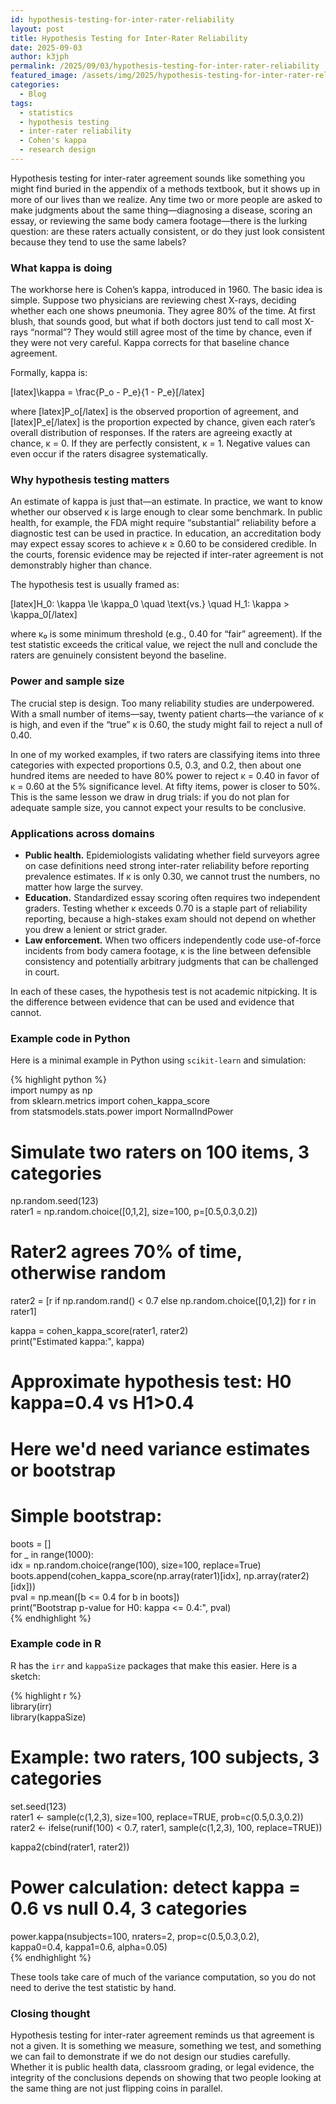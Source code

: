 ```yaml
---
id: hypothesis-testing-for-inter-rater-reliability
layout: post
title: Hypothesis Testing for Inter-Rater Reliability
date: 2025-09-03
author: k3jph
permalink: /2025/09/03/hypothesis-testing-for-inter-rater-reliability
featured_image: /assets/img/2025/hypothesis-testing-for-inter-rater-reliability.webp
categories:
  - Blog
tags:
  - statistics
  - hypothesis testing
  - inter-rater reliability
  - Cohen's kappa
  - research design
---
```



Hypothesis testing for inter-rater agreement sounds like something you might find buried in the appendix of a methods textbook, but it shows up in more of our lives than we realize. Any time two or more people are asked to make judgments about the same thing—diagnosing a disease, scoring an essay, or reviewing the same body camera footage—there is the lurking question: are these raters actually consistent, or do they just look consistent because they tend to use the same labels?

### What kappa is doing

The workhorse here is Cohen’s kappa, introduced in 1960. The basic idea is simple. Suppose two physicians are reviewing chest X-rays, deciding whether each one shows pneumonia. They agree 80% of the time. At first blush, that sounds good, but what if both doctors just tend to call most X-rays “normal”? They would still agree most of the time by chance, even if they were not very careful. Kappa corrects for that baseline chance agreement.

Formally, kappa is:

[latex]\kappa = \frac{P_o - P_e}{1 - P_e}[/latex]

where [latex]P_o[/latex] is the observed proportion of agreement, and [latex]P_e[/latex] is the proportion expected by chance, given each rater’s overall distribution of responses. If the raters are agreeing exactly at chance, κ = 0. If they are perfectly consistent, κ = 1. Negative values can even occur if the raters disagree systematically.

### Why hypothesis testing matters

An estimate of kappa is just that—an estimate. In practice, we want to know whether our observed κ is large enough to clear some benchmark. In public health, for example, the FDA might require “substantial” reliability before a diagnostic test can be used in practice. In education, an accreditation body may expect essay scores to achieve κ ≥ 0.60 to be considered credible. In the courts, forensic evidence may be rejected if inter-rater agreement is not demonstrably higher than chance.

The hypothesis test is usually framed as:

[latex]H_0: \kappa \le \kappa_0 \quad \text{vs.} \quad H_1: \kappa > \kappa_0[/latex]

where κ₀ is some minimum threshold (e.g., 0.40 for “fair” agreement). If the test statistic exceeds the critical value, we reject the null and conclude the raters are genuinely consistent beyond the baseline.

### Power and sample size

The crucial step is design. Too many reliability studies are underpowered. With a small number of items—say, twenty patient charts—the variance of κ is high, and even if the “true” κ is 0.60, the study might fail to reject a null of 0.40.

In one of my worked examples, if two raters are classifying items into three categories with expected proportions 0.5, 0.3, and 0.2, then about one hundred items are needed to have 80% power to reject κ = 0.40 in favor of κ = 0.60 at the 5% significance level. At fifty items, power is closer to 50%. This is the same lesson we draw in drug trials: if you do not plan for adequate sample size, you cannot expect your results to be conclusive.

### Applications across domains

-   **Public health.** Epidemiologists validating whether field surveyors agree on case definitions need strong inter-rater reliability before reporting prevalence estimates. If κ is only 0.30, we cannot trust the numbers, no matter how large the survey.
-   **Education.** Standardized essay scoring often requires two independent graders. Testing whether κ exceeds 0.70 is a staple part of reliability reporting, because a high-stakes exam should not depend on whether you drew a lenient or strict grader.
-   **Law enforcement.** When two officers independently code use-of-force incidents from body camera footage, κ is the line between defensible consistency and potentially arbitrary judgments that can be challenged in court.
    

In each of these cases, the hypothesis test is not academic nitpicking. It is the difference between evidence that can be used and evidence that cannot.

### Example code in Python

Here is a minimal example in Python using `scikit-learn` and simulation:

{% highlight python %}  
import numpy as np  
from sklearn.metrics import cohen_kappa_score  
from statsmodels.stats.power import NormalIndPower

# Simulate two raters on 100 items, 3 categories

np.random.seed(123)  
rater1 = np.random.choice([0,1,2], size=100, p=[0.5,0.3,0.2])

# Rater2 agrees 70% of time, otherwise random

rater2 = [r if np.random.rand() < 0.7 else np.random.choice([0,1,2]) for r in rater1]

kappa = cohen_kappa_score(rater1, rater2)  
print("Estimated kappa:", kappa)

# Approximate hypothesis test: H0 kappa=0.4 vs H1>0.4

# Here we'd need variance estimates or bootstrap

# Simple bootstrap:

boots = []  
for _ in range(1000):  
idx = np.random.choice(range(100), size=100, replace=True)  
boots.append(cohen_kappa_score(np.array(rater1)[idx], np.array(rater2)[idx]))  
pval = np.mean([b <= 0.4 for b in boots])  
print("Bootstrap p-value for H0: kappa <= 0.4:", pval)  
{% endhighlight %}

### Example code in R

R has the `irr` and `kappaSize` packages that make this easier. Here is a sketch:

{% highlight r %}  
library(irr)  
library(kappaSize)

# Example: two raters, 100 subjects, 3 categories

set.seed(123)  
rater1 <- sample(c(1,2,3), size=100, replace=TRUE, prob=c(0.5,0.3,0.2))  
rater2 <- ifelse(runif(100) < 0.7, rater1, sample(c(1,2,3), 100, replace=TRUE))

kappa2(cbind(rater1, rater2))

# Power calculation: detect kappa = 0.6 vs null 0.4, 3 categories

power.kappa(nsubjects=100, nraters=2, prop=c(0.5,0.3,0.2),  
kappa0=0.4, kappa1=0.6, alpha=0.05)  
{% endhighlight %}

These tools take care of much of the variance computation, so you do not need to derive the test statistic by hand.

### Closing thought

Hypothesis testing for inter-rater agreement reminds us that agreement is not a given. It is something we measure, something we test, and something we can fail to demonstrate if we do not design our studies carefully. Whether it is public health data, classroom grading, or legal evidence, the integrity of the conclusions depends on showing that two people looking at the same thing are not just flipping coins in parallel.
